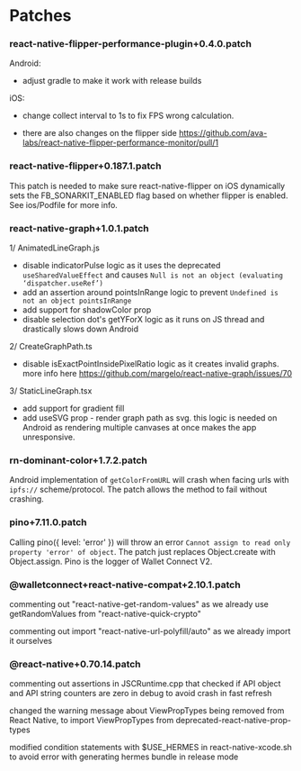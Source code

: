 # Patches

### react-native-flipper-performance-plugin+0.4.0.patch

Android:
- adjust gradle to make it work with release builds

iOS:
- change collect interval to 1s to fix FPS wrong calculation.

- there are also changes on the flipper side https://github.com/ava-labs/react-native-flipper-performance-monitor/pull/1

### react-native-flipper+0.187.1.patch

This patch is needed to make sure react-native-flipper on iOS dynamically sets the FB_SONARKIT_ENABLED flag based on whether flipper is enabled. See ios/Podfile for more info.

### react-native-graph+1.0.1.patch
1/ AnimatedLineGraph.js
- disable indicatorPulse logic as it uses the deprecated `useSharedValueEffect` and causes `Null is not an object (evaluating ‘dispatcher.useRef’)`
- add an assertion around pointsInRange logic to prevent `Undefined is not an object pointsInRange`
- add support for shadowColor prop
- disable selection dot's getYForX logic as it runs on JS thread and drastically slows down Android

2/ CreateGraphPath.ts
- disable isExactPointInsidePixelRatio logic as it creates invalid graphs. more info here https://github.com/margelo/react-native-graph/issues/70

3/ StaticLineGraph.tsx
- add support for gradient fill
- add useSVG prop - render graph path as svg. this logic is needed on Android as rendering multiple canvases at once makes the app unresponsive.

### rn-dominant-color+1.7.2.patch

Android implementation of `getColorFromURL` will crash when facing urls with `ipfs://` scheme/protocol. The patch allows the method to fail without crashing.

### pino+7.11.0.patch

Calling pino({ level: 'error' }) will throw an error `Cannot assign to read only property 'error' of object`. The patch just replaces Object.create with Object.assign. Pino is the logger of Wallet Connect V2.

### @walletconnect+react-native-compat+2.10.1.patch

commenting out "react-native-get-random-values" as we already use getRandomValues from "react-native-quick-crypto"

commenting out import "react-native-url-polyfill/auto" as we already import it ourselves

### @react-native+0.70.14.patch

commenting out assertions in JSCRuntime.cpp that checked if API object and API string counters are zero in debug to avoid crash in fast refresh

changed the warning message about ViewPropTypes being removed from React Native, to import ViewPropTypes from deprecated-react-native-prop-types

modified condition statements with $USE_HERMES in react-native-xcode.sh to avoid error with generating hermes bundle in release mode